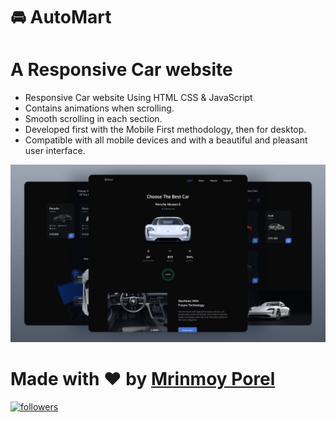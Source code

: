 # 🚘  AutoMart
#  A Responsive Car website

- Responsive Car website Using HTML CSS & JavaScript
- Contains animations when scrolling.
- Smooth scrolling in each section.
- Developed first with the Mobile First methodology, then for desktop.
- Compatible with all mobile devices and with a beautiful and pleasant user interface.


![preview img](/preview.png)


#  Made with ❤️ by <a href="https://www.linkedin.com/in/mrinnnmoy/" target="_blank">Mrinmoy Porel</a>
 <a href="https://github.com/mrinnnmoy?tab=followers">
    <img alt="followers" title="Follow me on Github" src="https://custom-icon-badges.herokuapp.com/github/followers/mrinnnmoy?color=236ad3&labelColor=1155ba&style=for-the-badge&logo=person-add&label=Follow&logoColor=white"/></a>